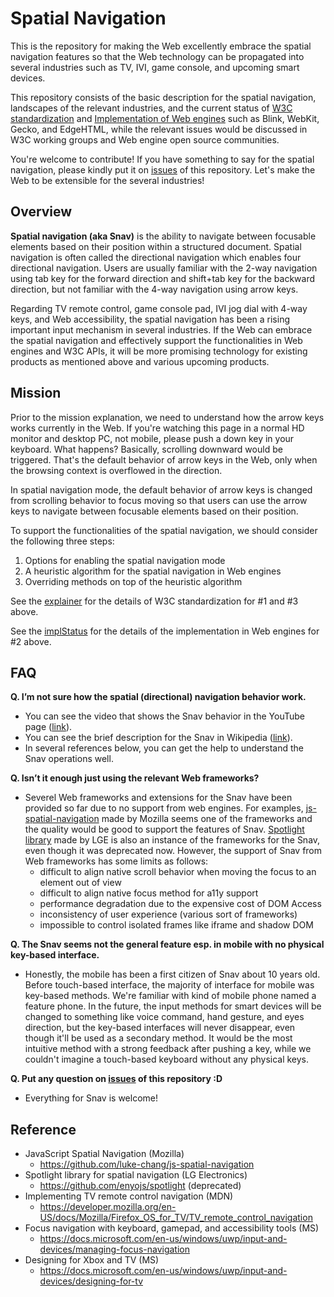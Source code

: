 # Spatial Navigation
This is the repository for making the Web excellently embrace the spatial navigation features so that the Web technology can be propagated into several industries such as TV, IVI, game console, and upcoming smart devices.

This repository consists of the basic description for the spatial navigation, landscapes of the relevant industries, and the current status of [W3C standardization](explainer.md) and [Implementation of Web engines](implStatus.md) such as Blink, WebKit, Gecko, and EdgeHTML, while the relevant issues would be discussed in W3C working groups and Web engine open source communities.

You're welcome to contribute! If you have something to say for the spatial navigation, please kindly put it on [issues](https://github.com/lgeweb/spatial-navigation/issues) of this repository. Let's make the Web to be extensible for the several industries!

## Overview
**Spatial navigation (aka Snav)** is the ability to navigate between focusable elements based on their position within a structured document. Spatial navigation is often called the directional navigation which enables four directional navigation. Users are usually familiar with the 2-way navigation using tab key for the forward direction and shift+tab key for the backward direction, but not familiar with the 4-way navigation using arrow keys.

Regarding TV remote control, game console pad, IVI jog dial with 4-way keys, and Web accessibility, the spatial navigation has been a rising important input mechanism in several industries. If the Web can embrace the spatial navigation and effectively support the functionalities in Web engines and W3C APIs, it will be more promising technology for existing products as mentioned above and various upcoming products.

## Mission
Prior to the mission explanation, we need to understand how the arrow keys works currently in the Web. If you're watching this page in a normal HD monitor and desktop PC, not mobile, please push a down key in your keyboard. What happens? Basically, scrolling downward would be triggered. That's the default behavior of arrow keys in the Web, only when the browsing context is overflowed in the direction.

In spatial navigation mode, the default behavior of arrow keys is changed from scrolling behavior to focus moving so that users can use the arrow keys to navigate between focusable elements based on their position.

To support the functionalities of the spatial navigation, we should consider the following three steps:
1. Options for enabling the spatial navigation mode
2. A heuristic algorithm for the spatial navigation in Web engines
3. Overriding methods on top of the heuristic algorithm

See the [explainer](explainer.md) for the details of W3C standardization for #1 and #3 above.
 
See the [implStatus](implStatus.md) for the details of the implementation in Web engines for #2 above.

## FAQ
**Q. I’m not sure how the spatial (directional) navigation behavior work.**
- You can see the video that shows the Snav behavior in the YouTube page ([link](https://www.youtube.com/watch?v=TzDtcX9urUg)).
- You can see the brief description for the Snav in Wikipedia ([link](https://en.wikipedia.org/wiki/Spatial_navigation)).
- In several references below, you can get the help to understand the Snav operations well.

**Q. Isn’t it enough just using the relevant Web frameworks?**
- Severel Web frameworks and extensions for the Snav have been provided so far due to no support from web engines. For examples, [js-spatial-navigation](https://github.com/luke-chang/js-spatial-navigation) made by Mozilla seems one of the frameworks and the quality would be good to support the features of Snav. [Spotlight library](https://github.com/enyojs/spotlight) made by LGE is also an instance of the frameworks for the Snav, even though it was deprecated now. However, the support of Snav from Web frameworks has some limits as follows:
  - difficult to align native scroll behavior when moving the focus to an element out of view
  - difficult to align native focus method for a11y support
  - performance degradation due to the expensive cost of DOM Access
  - inconsistency of user experience (various sort of frameworks)
  - impossible to control isolated frames like iframe and shadow DOM

**Q. The Snav seems not the general feature esp. in mobile with no physical key-based interface.**
- Honestly, the mobile has been a first citizen of Snav about 10 years old. Before touch-based interface, the majority of interface for mobile was key-based methods. We're familiar with kind of mobile phone named a feature phone. In the future, the input methods for smart devices will be changed to something like voice command, hand gesture, and eyes direction, but the key-based interfaces will never disappear, even though it'll be used as a secondary method. It would be the most intuitive method with a strong feedback after pushing a key, while we couldn't imagine a touch-based keyboard without any physical keys.

**Q. Put any question on [issues](https://github.com/lgeweb/spatial-navigation/issues) of this repository :D**
- Everything for Snav is welcome!

## Reference
- JavaScript Spatial Navigation (Mozilla)
  - https://github.com/luke-chang/js-spatial-navigation
- Spotlight library for spatial navigation (LG Electronics)
  - https://github.com/enyojs/spotlight (deprecated)
- Implementing TV remote control navigation (MDN)
  - https://developer.mozilla.org/en-US/docs/Mozilla/Firefox_OS_for_TV/TV_remote_control_navigation
- Focus navigation with keyboard, gamepad, and accessibility tools (MS)
  - https://docs.microsoft.com/en-us/windows/uwp/input-and-devices/managing-focus-navigation
- Designing for Xbox and TV (MS)
  - https://docs.microsoft.com/en-us/windows/uwp/input-and-devices/designing-for-tv
